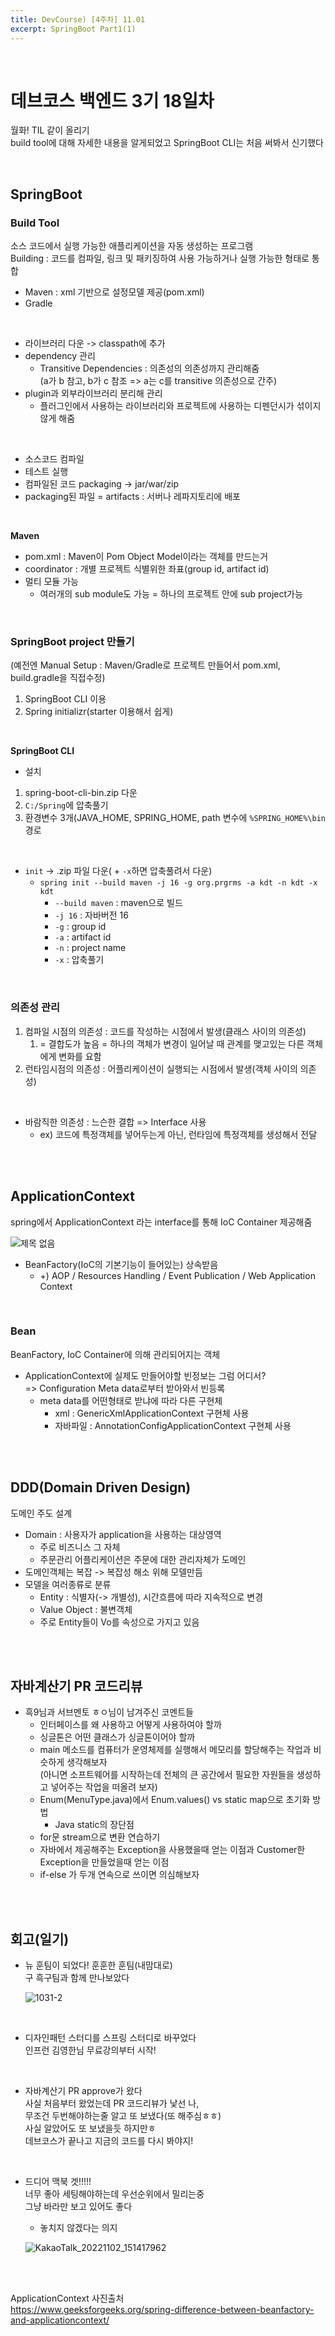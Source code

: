 ```yaml
---
title: DevCourse) [4주차] 11.01  
excerpt: SpringBoot Part1(1)
---
```


<br/>

# 데브코스 백엔드 3기 18일차   

월화! TIL 같이 올리기  
build tool에 대해 자세한 내용을 알게되었고 SpringBoot CLI는 처음 써봐서 신기했다  
 
<br/>

## SpringBoot

### Build Tool    
소스 코드에서 실행 가능한 애플리케이션을 자동 생성하는 프로그램   
Building : 코드를 컴파일, 링크 및 패키징하여 사용 가능하거나 실행 가능한 형태로 통합  
 
- Maven : xml 기반으로 설정모델 제공(pom.xml)  
- Gradle  

<br/>

- 라이브러리 다운 -> classpath에 추가  
- dependency 관리
  - Transitive Dependencies : 의존성의 의존성까지 관리해줌    
    (a가 b 참고, b가 c 참조 => a는 c를 transitive 의존성으로 간주)    
- plugin과 외부라이브러리 분리해 관리
  - 플러그인에서 사용하는 라이브러리와 프로젝트에 사용하는 디펜던시가 섞이지 않게 해줌   

<br/>
  
- 소스코드 컴파일
- 테스트 실행
- 컴파일된 코드 packaging -> jar/war/zip
- packaging된 파일 = artifacts : 서버나 레파지토리에 배포  

<br/>

**Maven**    
- pom.xml : Maven이 Pom Object Model이라는 객체를 만드는거  
- coordinator : 개별 프로젝트 식별위한 좌표(group id, artifact id)   
- 멀티 모듈 가능  
  - 여러개의 sub module도 가능 = 하나의 프로젝트 안에 sub project가능  

<br/>

### SpringBoot project 만들기

(예전엔 Manual Setup : Maven/Gradle로 프로젝트 만들어서 pom.xml, build.gradle을 직접수정)    
  
1. SpringBoot CLI 이용  
2. Spring initializr(starter 이용해서 쉽게)  

<br/> 

**SpringBoot CLI** 

- 설치  
1. spring-boot-cli-bin.zip 다운
2. `C:/Spring`에 압축풀기
3. 환경변수 3개(JAVA_HOME, SPRING_HOME, path 변수에 `%SPRING_HOME%\bin`경로   

<br/>

- `init` -> .zip 파일 다운( + `-x`하면 압축풀려서 다운)
  - `spring init --build maven -j 16 -g org.prgrms -a kdt -n kdt -x kdt`
    - `--build maven` : maven으로 빌드
    - `-j 16` : 자바버전 16
    - `-g` : group id 
    - `-a` : artifact id
    - `-n` : project name
    - `-x` : 압축풀기

<br/>

### 의존성 관리  
1. 컴파일 시점의 의존성 : 코드를 작성하는 시점에서 발생(클래스 사이의 의존성)
   1) = 결합도가 높음 = 하나의 객체가 변경이 일어날 때 관계를 맺고있는 다른 객체에게 변화를 요함      
2. 런타임시점의 의존성 : 어플리케이션이 실행되는 시점에서 발생(객체 사이의 의존성)

<br/>
  
- 바람직한 의존성 : 느슨한 결합 => Interface 사용   
  - ex) 코드에 특정객체를 넣어두는게 아닌, 런타임에 특정객체를 생성해서 전달  

<br/><br/>  

## ApplicationContext  
spring에서 ApplicationContext 라는 interface를 통해 IoC Container 제공해줌  

![제목 없음](https://user-images.githubusercontent.com/103614357/199426485-649d2471-1e74-4e66-a61e-9bf34deeb50f.png)  

- BeanFactory(IoC의 기본기능이 들어있는) 상속받음  
  - +) AOP / Resources Handling / Event Publication / Web Application Context

<br/>

### Bean  
BeanFactory, IoC Container에 의해 관리되어지는 객체  
- ApplicationContext에 실제도 만들어야할 빈정보는 그럼 어디서?  
  => Configuration Meta data로부터 받아와서 빈등록  
  - meta data를 어떤형태로 받냐에 따라 다른 구현체  
    - xml : GenericXmlApplicationContext 구현체 사용
    - 자바파일 : AnnotationConfigApplicationContext 구현체 사용   

<br/><br/>

## DDD(Domain Driven Design)  
도메인 주도 설계    
- Domain : 사용자가 application을 사용하는 대상영역  
  - 주로 비즈니스 그 자체
  - 주문관리 어플리케이션은 주문에 대한 관리자체가 도메인  
- 도메인객체는 복잡
  -> 복잡성 해소 위해 모델만듬  
- 모델을 여러종류로 분류
  - Entity : 식별자(-> 개별성), 시간흐름에 따라 지속적으로 변경
  - Value Object : 불변객체 
  - 주로 Entity들이 Vo를 속성으로 가지고 있음  

<br/><br/>

## 자바계산기 PR 코드리뷰
- 흑9님과 서브멘토 ㅎㅇ님이 남겨주신 코멘트들 
  - 인터페이스를 왜 사용하고 어떻게 사용하여야 할까  
  - 싱글톤은 어떤 클래스가 싱글톤이어야 할까  
  - main 메소드를 컴퓨터가 운영체제를 실행해서 메모리를 할당해주는 작업과 비슷하게 생각해보자    
    (아니면 소프트웨어를 시작하는데 전체의 큰 공간에서 필요한 자원들을 생성하고 넣어주는 작업을 떠올려 보자) 
  - Enum(MenuType.java)에서 Enum.values() vs static map으로 초기화 방법
    - Java static의 장단점 
  - for문 stream으로 변환 연습하기  
  - 자바에서 제공해주는 Exception을 사용했을때 얻는 이점과 Customer한 Exception을 만들었을때 얻는 이점  
  - if-else 가 두개 연속으로 쓰이면 의심해보자  

<br/><br/>   

## 회고(일기)

- 뉴 훈팀이 되었다! 훈훈한 훈팀(내맘대로)    
  구 흑구팀과 함께 만나보았다   
  
  ![1031-2](https://user-images.githubusercontent.com/103614357/199410309-cef09776-1641-45bd-8022-b4869386d8f2.png)


<br/>

- 디자인패턴 스터디를 스프링 스터디로 바꾸었다    
  인프런 김영한님 무료강의부터 시작!     

<br/>

- 자바계산기 PR approve가 왔다    
  사실 처음부터 왔었는데 PR 코드리뷰가 낯선 나,    
  무조건 두번해야하는줄 알고 또 보냈다(또 해주심ㅎㅎ)     
  사실 알았어도 또 보냈을듯 하지만ㅎ    
  데브코스가 끝나고 지금의 코드를 다시 봐야지!  
  
<br/>

- 드디어 맥북 겟!!!!!    
  너무 좋아 세팅해야하는데 우선순위에서 밀리는중   
  그냥 바라만 보고 있어도 좋다  
  - 놓치지 않겠다는 의지     
 
  ![KakaoTalk_20221102_151417962](https://user-images.githubusercontent.com/103614357/199422381-26be2bd1-511d-45d9-a6a0-93e4a6e7c098.jpg)  
  
<br/><br/>  

ApplicationContext 사진출처   
https://www.geeksforgeeks.org/spring-difference-between-beanfactory-and-applicationcontext/  
